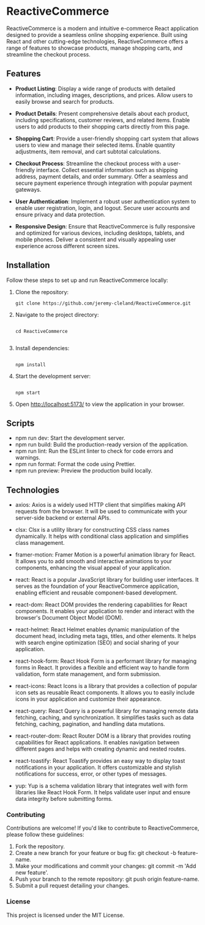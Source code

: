 # ReactiveCommerce

ReactiveCommerce is a modern and intuitive e-commerce React application designed to provide a seamless online shopping experience. Built using React and other cutting-edge technologies, ReactiveCommerce offers a range of features to showcase products, manage shopping carts, and streamline the checkout process.

## Features

- **Product Listing**: Display a wide range of products with detailed information, including images, descriptions, and prices. Allow users to easily browse and search for products.

- **Product Details**: Present comprehensive details about each product, including specifications, customer reviews, and related items. Enable users to add products to their shopping carts directly from this page.

- **Shopping Cart**: Provide a user-friendly shopping cart system that allows users to view and manage their selected items. Enable quantity adjustments, item removal, and cart subtotal calculations.

- **Checkout Process**: Streamline the checkout process with a user-friendly interface. Collect essential information such as shipping address, payment details, and order summary. Offer a seamless and secure payment experience through integration with popular payment gateways.

- **User Authentication**: Implement a robust user authentication system to enable user registration, login, and logout. Secure user accounts and ensure privacy and data protection.

- **Responsive Design**: Ensure that ReactiveCommerce is fully responsive and optimized for various devices, including desktops, tablets, and mobile phones. Deliver a consistent and visually appealing user experience across different screen sizes.

## Installation

Follow these steps to set up and run ReactiveCommerce locally:

1. Clone the repository:

   ```shell
   git clone https://github.com/jeremy-cleland/ReactiveCommerce.git

   ```

2. Navigate to the project directory:

   ```shell

   cd ReactiveCommerce
 
   ```

3. Install dependencies:

   ```shell

   npm install

   ```

4. Start the development server:

   ```shell

   npm start

   ```

5. Open [http://localhost:5173/](http://localhost:5173/) to view the application in your browser.

## Scripts

- npm run dev: Start the development server.
- npm run build: Build the production-ready version of the application.
- npm run lint: Run the ESLint linter to check for code errors and warnings.
- npm run format: Format the code using Prettier.
- npm run preview: Preview the production build locally.

## Technologies

- axios: Axios is a widely used HTTP client that simplifies making API requests from the browser. It will be used to communicate with your server-side backend or external APIs.

- clsx: Clsx is a utility library for constructing CSS class names dynamically. It helps with conditional class application and simplifies class management.

- framer-motion: Framer Motion is a powerful animation library for React. It allows you to add smooth and interactive animations to your components, enhancing the visual appeal of your application.

- react: React is a popular JavaScript library for building user interfaces. It serves as the foundation of your ReactiveCommerce application, enabling efficient and reusable component-based development.

- react-dom: React DOM provides the rendering capabilities for React components. It enables your application to render and interact with the browser's Document Object Model (DOM).

- react-helmet: React Helmet enables dynamic manipulation of the document head, including meta tags, titles, and other elements. It helps with search engine optimization (SEO) and social sharing of your application.

- react-hook-form: React Hook Form is a performant library for managing forms in React. It provides a flexible and efficient way to handle form validation, form state management, and form submission.

- react-icons: React Icons is a library that provides a collection of popular icon sets as reusable React components. It allows you to easily include icons in your application and customize their appearance.

- react-query: React Query is a powerful library for managing remote data fetching, caching, and synchronization. It simplifies tasks such as data fetching, caching, pagination, and handling data mutations.

- react-router-dom: React Router DOM is a library that provides routing capabilities for React applications. It enables navigation between different pages and helps with creating dynamic and nested routes.

- react-toastify: React Toastify provides an easy way to display toast notifications in your application. It offers customizable and stylish notifications for success, error, or other types of messages.

- yup: Yup is a schema validation library that integrates well with form libraries like React Hook Form. It helps validate user input and ensure data integrity before submitting forms.

### Contributing

Contributions are welcome! If you'd like to contribute to ReactiveCommerce, please follow these guidelines:

1. Fork the repository.
1. Create a new branch for your feature or bug fix: git checkout -b feature-name.
1. Make your modifications and commit your changes: git commit -m 'Add new feature'.
1. Push your branch to the remote repository: git push origin feature-name.
1. Submit a pull request detailing your changes.

### License

This project is licensed under the MIT License.
